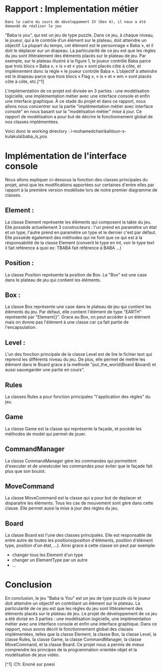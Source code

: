 # Rapport : Implementation métier 

    Dans le cadre du cours de développement IV (Dev 4), il nous a été demandé de réaliser le jeu
“Baba is you”, qui est un jeu de type puzzle. Dans ce jeu, à chaque niveau, le joueur, qui a le contrôle
d’un élément sur le plateau, doit atteindre un objectif. La plupart du temps, cet élément est le
personnage « Baba », et il doit le déplacer sur un drapeau.
La particularité de ce jeu est que les règles du jeu sont littéralement des éléments placés sur
le plateau de jeu. Par exemple, sur le plateau illustré à la figure 1, le joueur contrôle Baba parce que
trois blocs « Baba », « is » et « you » sont placés côte à côte, et implémentent donc la règle « le
joueur contrôle Baba ». L’objectif à atteindre est le drapeau parce que trois blocs « Flag », « is » et «
win » sont placés côte à côte, etc.[^1]

L'implémentation de ce projet est divisée en 3 parties : une modélisation logicielle, une implémentation métier avec une interface console et enfin une interface graphique. À ce stade du projet et dans ce rapport, nous allons nous concentrer sur la partie "implémentation métier avec interface console" en nous basant sur la "modélisation métier" mise à jour. Ce rapport de modélisation a pour but de décrire le fonctionnement global de nos classes implémentées.

Voici donc le working directory : i-mohamedchairikahloun-s-kulakula\baba_is_you

# Implémentation de l'interface console

Nous allons expliquer ci-dessous la fonction des classes principales du projet, ainsi que les modifications apportées sur certaines d'entre elles par rapport à la première version modélisée lors de notre premier diagramme de classes.

## Element :
La classe Element représente les éléments qui composent la table du jeu. Elle possède actuellement 3 constructeurs : l'un prend en paramètre un état et un type, l'autre prend en paramètre un type et le dernier c'est par défaut. Elle possède également des méthodes qui ne font que ce qui est à la résponsabilité de la classe Element (converti le type en int, voir le type text il fait référence à quoi ex: TBABA fait référence à BABA ...)

## Position :
La classe Position représente la position de Box. Le "Box" est une case dans le plateau de jeu qui contient les éléments.

## Box :
La classe Box représente une case dans le plateau de jeu qui contient les éléments du jeu. Par défaut, elle contient l'élément de type "EARTH" représenté par "Element{}".
Grace au Box, on peut accéder à un élément mais on donne pas l'élément à une classe car ça fait partie de l'encapsulation .

## Level : 
L'un des fonction principale de la classe Level est de lire le fichier text qui reprend les différents niveau du jeu. De plus, elle permet de mettre les élément dans le Board grace à la methode "put_the_world(Board &board) et aussi sauvegarder une partie en cours".

## Rules
La classes Rules a pour fonction principales "l'application des règles" du jeu.

## Game
La classe Game est la classe qui représente la façade, et pocède les méthodes de model qui permet de jouer.

## CommandManager
La classe CommandManager gère les commandes qui permettent d'executer et de unexécuter les commandes pour éviter que le façade fait plus que son boulot.

## MoveCommand
La classe MoveCommand est la classe qui a pour but de deplacer et disparaitre les éléments. Tous les cas de mouvement sont géré dans cette classe. Elle permet aussi la mise à jour des règles du jeu.

## Board
La classe Board est l'une des classes principales. Elle est responsable de entre autre de toutes les positions(position d'éléments, position d'élément type, position d'un état, ...). Ainsi grace à cette classe on peut par exemple:
- changer tous les Element d'un type
- changer un ElementType par un autre
- ...

# Conclusion 
En conclusion, le jeu "Baba is You" est un jeu de type puzzle où le joueur doit atteindre un objectif en contrôlant un élément sur le plateau. La particularité de ce jeu est que les règles du jeu sont littéralement des éléments placés sur le plateau de jeu. Le projet de développement de ce jeu a été divisé en 3 parties : une modélisation logicielle, une implémentation métier avec une interface console et enfin une interface graphique. Dans ce rapport, nous avons décrit le fonctionnement global des classes implémentées, telles que la classe Element, la classe Box, la classe Level, la classe Rules, la classe Game, la classe CommandManager, la classe MoveCommand, et la classe Board. Ce projet nous a permis de mieux comprendre les principes de la programmation orientée objet et la modélisation de jeux vidéo.

[^1] :Cfr. Enoné sur poesi